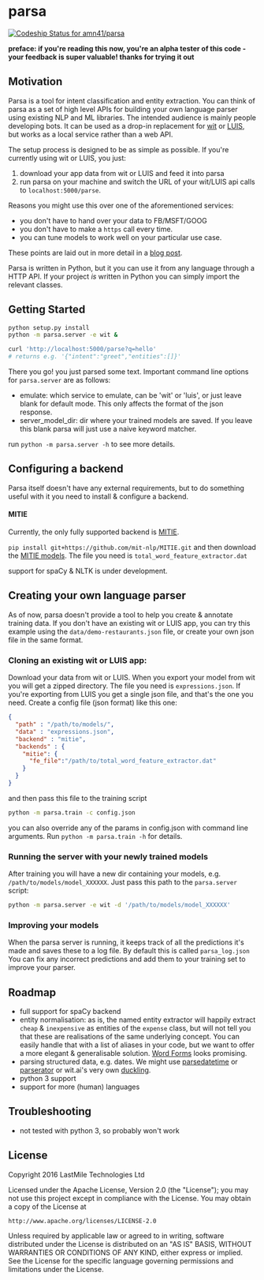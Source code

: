 # parsa
[ ![Codeship Status for amn41/parsa](https://app.codeship.com/projects/b06f6000-7444-0134-8053-76df66f7aa2d/status?branch=master)](https://app.codeship.com/projects/179147)

**preface: if you're reading this now, you're an alpha tester of this code - your feedback is super valuable! thanks for trying it out**

## Motivation

Parsa is a tool for intent classification and entity extraction. 
You can think of parsa as a set of high level APIs for building your own language parser using existing NLP and ML libraries.
The intended audience is mainly people developing bots. 
It can be used as a drop-in replacement for [wit](https://wit.ai) or [LUIS](https://luis.ai), but works as a local service rather than a web API. 

The setup process is designed to be as simple as possible. If you're currently using wit or LUIS, you just:
1. download your app data from wit or LUIS and feed it into parsa
2. run parsa on your machine and switch the URL of your wit/LUIS api calls to `localhost:5000/parse`.

Reasons you might use this over one of the aforementioned services: 
- you don't have to hand over your data to FB/MSFT/GOOG
- you don't have to make a `https` call every time.
- you can tune models to work well on your particular use case.

These points are laid out in more detail in a [blog post](https://medium.com/lastmile-conversations/do-it-yourself-nlp-for-bot-developers-2e2da2817f3d).

Parsa is written in Python, but it you can use it from any language through a HTTP API. 
If your project *is* written in Python you can simply import the relevant classes.
 
## Getting Started
```bash
python setup.py install
python -m parsa.server -e wit &

curl 'http://localhost:5000/parse?q=hello'
# returns e.g. '{"intent":"greet","entities":[]}'
```

There you go! you just parsed some text. Important command line options for `parsa.server` are as follows:
- emulate: which service to emulate, can be 'wit' or 'luis', or just leave blank for default mode. This only affects the format of the json response.
- server_model_dir: dir where your trained models are saved. If you leave this blank parsa will just use a naive keyword matcher.

run `python -m parsa.server -h` to see more details.


## Configuring a backend
Parsa itself doesn't have any external requirements, but to do something useful with it you need to install & configure a backend. 

#### MITIE
Currently, the only fully supported backend is [MITIE](https://github.com/mit-nlp/MITIE).

`pip install git+https://github.com/mit-nlp/MITIE.git`
and then download the [MITIE models](https://github.com/mit-nlp/MITIE/releases/download/v0.4/MITIE-models-v0.2.tar.bz2). The file you need is `total_word_feature_extractor.dat`

support for spaCy & NLTK is under development.

<!---
#### spaCy,  NLTK
Support for these NLP backends is in development and will be available soon:

- [spaCy](https://github.com/spacy-io/spaCy)
- [NLTK](www.nltk.org/)

NB that if you use spaCy or NLTK you will also need to use a separate machine learning library like scikit-learn or keras.

Install one of the above & then also a ML lib, e.g. scikit-learn or keras. 
-->

## Creating your own language parser

As of now, parsa doesn't provide a tool to help you create & annotate training data. 
If you don't have an existing wit or LUIS app, you can try this example using the `data/demo-restaurants.json` file, or create your own json file in the same format. 

### Cloning an existing wit or LUIS app:

Download your data from wit or LUIS. When you export your model from wit you will get a zipped directory. The file you need is `expressions.json`.
If you're exporting from LUIS you get a single json file, and that's the one you need. Create a config file (json format) like this one:

```json
{
  "path" : "/path/to/models/",
  "data" : "expressions.json",
  "backend" : "mitie",
  "backends" : {
    "mitie": {
      "fe_file":"/path/to/total_word_feature_extractor.dat"
    }
  }
}
```

and then pass this file to the training script

```bash
python -m parsa.train -c config.json
```

you can also override any of the params in config.json with command line arguments. Run `python -m parsa.train -h` for details.

### Running the server with your newly trained models

After training you will have a new dir containing your models, e.g. `/path/to/models/model_XXXXXX`. 
Just pass this path to the `parsa.server` script:

```bash
python -m parsa.server -e wit -d '/path/to/models/model_XXXXXX'
```

<!---
### Using Parsa from python
Pretty simple really, just open your python interpreter and type:
```python
from parsa.backends import MITIEInterpreter

interpreter = MITIEInterpreter('data/intent_classifier.dat','data/ner.dat','data/total_word_feature_extractor.dat')
interpreter.parse("hello world")  # -> {'intent':'greet','entities':[]}
```
-->

### Improving your models
When the parsa server is running, it keeps track of all the predictions it's made and saves these to a log file. By default this is called `parsa_log.json`
You can fix any incorrect predictions and add them to your training set to improve your parser.

## Roadmap 
- full support for spaCy backend
- entity normalisation: as is, the named entity extractor will happily extract `cheap` & `inexpensive` as entities of the `expense` class, but will not tell you that these are realisations of the same underlying concept. You can easily handle that with a list of aliases in your code, but we want to offer a more elegant & generalisable solution. [Word Forms](https://github.com/gutfeeling/word_forms) looks promising.
- parsing structured data, e.g. dates. We might use [parsedatetime](https://pypi.python.org/pypi/parsedatetime/) or [parserator](https://github.com/datamade/parserator) or wit.ai's very own [duckling](https://duckling.wit.ai/). 
- python 3 support
- support for more (human) languages

## Troubleshooting
- not tested with python 3, so probably won't work


## License
Copyright 2016 LastMile Technologies Ltd

Licensed under the Apache License, Version 2.0 (the "License");
you may not use this project except in compliance with the License.
You may obtain a copy of the License at

    http://www.apache.org/licenses/LICENSE-2.0

Unless required by applicable law or agreed to in writing, software
distributed under the License is distributed on an "AS IS" BASIS,
WITHOUT WARRANTIES OR CONDITIONS OF ANY KIND, either express or implied.
See the License for the specific language governing permissions and
limitations under the License.
